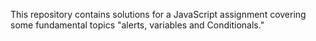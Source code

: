 This repository contains solutions for a JavaScript assignment covering some fundamental topics  "alerts, variables and Conditionals."

